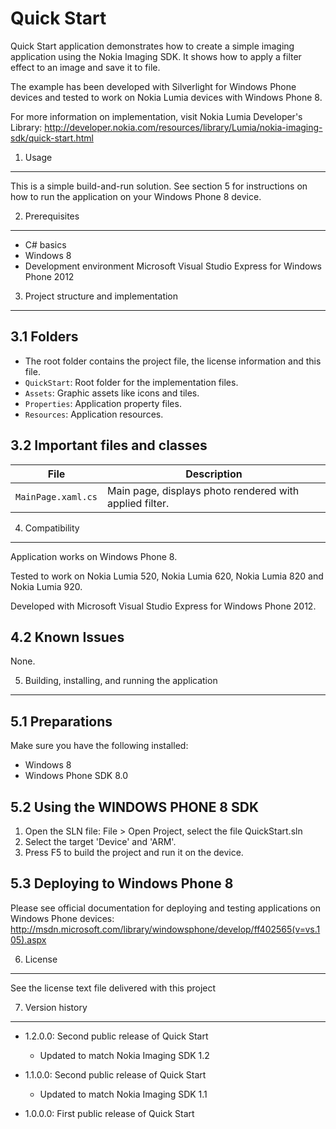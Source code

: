 Quick Start
===============

Quick Start application demonstrates how to create a simple imaging application
using the Nokia Imaging SDK.  It shows how to apply a filter effect to an 
image and save it to file.

The example has been developed with Silverlight for Windows Phone devices
and tested to work on Nokia Lumia devices with Windows Phone 8.


For more information on implementation, visit Nokia Lumia
Developer's Library:
http://developer.nokia.com/resources/library/Lumia/nokia-imaging-sdk/quick-start.html


1. Usage
-------------------------------------------------------------------------------

This is a simple build-and-run solution. See section 5 for instructions on how
to run the application on your Windows Phone 8 device.


2. Prerequisites
-------------------------------------------------------------------------------

* C# basics
* Windows 8
* Development environment Microsoft Visual Studio Express for Windows Phone 2012


3. Project structure and implementation
-------------------------------------------------------------------------------

3.1 Folders
-----------

* The root folder contains the project file, the license information and this
  file.
* `QuickStart`: Root folder for the implementation files.  
 * `Assets`: Graphic assets like icons and tiles.
 * `Properties`: Application property files.
 * `Resources`: Application resources.


3.2 Important files and classes
-------------------------------

| File | Description |
| ---- | ----------- |
| `MainPage.xaml.cs` | Main page, displays photo rendered with applied filter. |


4. Compatibility
-------------------------------------------------------------------------------

Application works on Windows Phone 8.

Tested to work on Nokia Lumia 520, Nokia Lumia 620, Nokia Lumia 820 and Nokia
Lumia 920.

Developed with Microsoft Visual Studio Express for Windows Phone 2012.


4.2 Known Issues
----------------

None.


5. Building, installing, and running the application
-------------------------------------------------------------------------------

5.1 Preparations
----------------

Make sure you have the following installed:
 * Windows 8
 * Windows Phone SDK 8.0

5.2 Using the WINDOWS PHONE 8 SDK
---------------------------------

1. Open the SLN file:
   File > Open Project, select the file QuickStart.sln
2. Select the target 'Device' and 'ARM'.
3. Press F5 to build the project and run it on the device.

5.3 Deploying to Windows Phone 8
--------------------------------

Please see official documentation for deploying and testing applications on
Windows Phone devices:
http://msdn.microsoft.com/library/windowsphone/develop/ff402565(v=vs.105).aspx


6. License
-------------------------------------------------------------------------------

See the license text file delivered with this project


7. Version history
-------------------------------------------------------------------------------

* 1.2.0.0: Second public release of Quick Start
  - Updated to match Nokia Imaging SDK 1.2

* 1.1.0.0: Second public release of Quick Start
  - Updated to match Nokia Imaging SDK 1.1
  
* 1.0.0.0: First public release of Quick Start
